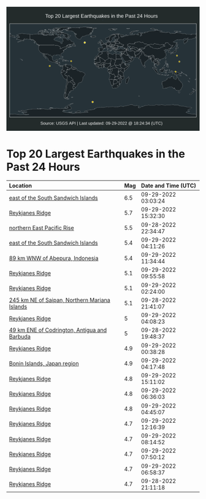 ![Map](./map.png)

# Top 20 Largest Earthquakes in the Past 24 Hours

| Location | Mag | Date and Time (UTC) |
|:---|:---|:---|
| [east of the South Sandwich Islands](https://earthquake.usgs.gov/earthquakes/eventpage/us6000ip57) | 6.5 | 09-29-2022 03:03:24 |
| [Reykjanes Ridge](https://earthquake.usgs.gov/earthquakes/eventpage/us6000ipdh) | 5.7 | 09-29-2022 15:32:30 |
| [northern East Pacific Rise](https://earthquake.usgs.gov/earthquakes/eventpage/us6000ip3f) | 5.5 | 09-28-2022 22:34:47 |
| [east of the South Sandwich Islands](https://earthquake.usgs.gov/earthquakes/eventpage/us6000ip68) | 5.4 | 09-29-2022 04:11:26 |
| [89 km WNW of Abepura, Indonesia](https://earthquake.usgs.gov/earthquakes/eventpage/us6000ipap) | 5.4 | 09-29-2022 11:34:44 |
| [Reykjanes Ridge](https://earthquake.usgs.gov/earthquakes/eventpage/us6000ipaf) | 5.1 | 09-29-2022 09:55:58 |
| [Reykjanes Ridge](https://earthquake.usgs.gov/earthquakes/eventpage/us6000ip52) | 5.1 | 09-29-2022 02:24:00 |
| [245 km NE of Saipan, Northern Mariana Islands](https://earthquake.usgs.gov/earthquakes/eventpage/us6000ip2z) | 5.1 | 09-28-2022 21:41:07 |
| [Reykjanes Ridge](https://earthquake.usgs.gov/earthquakes/eventpage/us6000ip67) | 5 | 09-29-2022 04:08:23 |
| [49 km ENE of Codrington, Antigua and Barbuda](https://earthquake.usgs.gov/earthquakes/eventpage/us6000ip1x) | 5 | 09-28-2022 19:48:37 |
| [Reykjanes Ridge](https://earthquake.usgs.gov/earthquakes/eventpage/us6000ip48) | 4.9 | 09-29-2022 00:38:28 |
| [Bonin Islands, Japan region](https://earthquake.usgs.gov/earthquakes/eventpage/us6000ip6i) | 4.9 | 09-29-2022 04:17:48 |
| [Reykjanes Ridge](https://earthquake.usgs.gov/earthquakes/eventpage/us6000ipdd) | 4.8 | 09-29-2022 15:11:02 |
| [Reykjanes Ridge](https://earthquake.usgs.gov/earthquakes/eventpage/us6000ip8a) | 4.8 | 09-29-2022 06:36:03 |
| [Reykjanes Ridge](https://earthquake.usgs.gov/earthquakes/eventpage/us6000ip6w) | 4.8 | 09-29-2022 04:45:07 |
| [Reykjanes Ridge](https://earthquake.usgs.gov/earthquakes/eventpage/us6000ipbs) | 4.7 | 09-29-2022 12:16:39 |
| [Reykjanes Ridge](https://earthquake.usgs.gov/earthquakes/eventpage/us6000ip9u) | 4.7 | 09-29-2022 08:14:52 |
| [Reykjanes Ridge](https://earthquake.usgs.gov/earthquakes/eventpage/us6000ip9g) | 4.7 | 09-29-2022 07:50:12 |
| [Reykjanes Ridge](https://earthquake.usgs.gov/earthquakes/eventpage/us6000ip93) | 4.7 | 09-29-2022 06:58:37 |
| [Reykjanes Ridge](https://earthquake.usgs.gov/earthquakes/eventpage/us6000ip2r) | 4.7 | 09-28-2022 21:11:18 |
